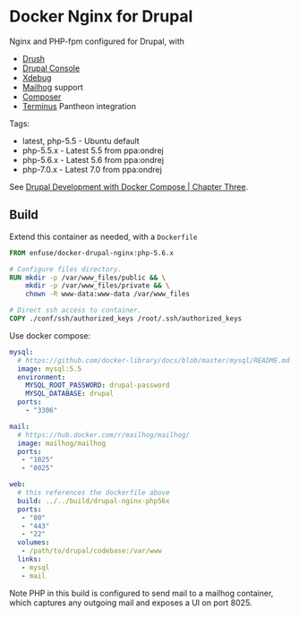 # Docker Nginx for Drupal

Nginx and PHP-fpm configured for Drupal, with

-   [Drush](https://github.com/drush-ops/drush)
-   [Drupal Console](https://drupalconsole.com/)
-   [Xdebug](https://xdebug.org/)
-   [Mailhog](https://github.com/mailhog/MailHog) support
-   [Composer](https://getcomposer.org/)
-   [Terminus](https://github.com/pantheon-systems/terminus/) Pantheon integration

Tags:

-   latest, php-5.5 - Ubuntu default
-   php-5.5.x       - Latest 5.5 from ppa:ondrej
-   php-5.6.x       - Latest 5.6 from ppa:ondrej
-   php-7.0.x       - Latest 7.0 from ppa:ondrej

See [Drupal Development with Docker Compose | Chapter Three](https://www.chapterthree.com/blog/drupal-development-docker-compose).

## Build

Extend this container as needed, with a `Dockerfile`

```dockerfile
FROM enfuse/docker-drupal-nginx:php-5.6.x

# Configure files directory.
RUN mkdir -p /var/www_files/public && \
    mkdir -p /var/www_files/private && \
    chown -R www-data:www-data /var/www_files

# Direct ssh access to container.
COPY ./conf/ssh/authorized_keys /root/.ssh/authorized_keys
```

Use docker compose:

```yaml
mysql:
  # https://github.com/docker-library/docs/blob/master/mysql/README.md
  image: mysql:5.5
  environment:
    MYSQL_ROOT_PASSWORD: drupal-password
    MYSQL_DATABASE: drupal
  ports:
    - "3306"

mail:
  # https://hub.docker.com/r/mailhog/mailhog/
  image: mailhog/mailhog
  ports:
   - "1025"
   - "8025"

web:
  # this references the dockerfile above
  build: ../../build/drupal-nginx-php56x
  ports:
   - "80"
   - "443"
   - "22"
  volumes:
   - /path/to/drupal/codebase:/var/www
  links:
   - mysql
   - mail
```

Note PHP in this build is configured to send mail to a mailhog container, which captures any outgoing mail and exposes a UI on port 8025.
